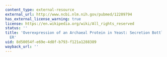 ```yaml
---
content_type: external-resource
external_url: http://www.ncbi.nlm.nih.gov/pubmed/12209794
has_external_license_warning: true
license: https://en.wikipedia.org/wiki/All_rights_reserved
status: ''
title: 'Overexpression of an Archaeal Protein in Yeast: Secretion Bottleneck in the
  ER'
uid: 8d50054f-e69e-4d8f-b793-f121a1288389
wayback_url: ''
---
```

